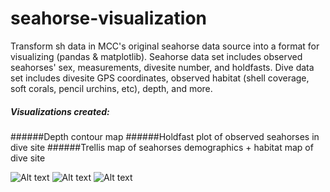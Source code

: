 seahorse-visualization
==============

Transform sh data in MCC's original seahorse data source into a format for visualizing (pandas & matplotlib). Seahorse data set includes observed seahorses' sex, measurements, divesite number, and holdfasts. Dive data set includes divesite GPS coordinates, observed habitat (shell coverage, soft corals, pencil urchins, etc), depth, and more.

##### Visualizations created:
######Depth contour map
######Holdfast plot of observed seahorses in dive site
######Trellis map of seahorses demographics + habitat map of dive site

![Alt text](https://cloud.githubusercontent.com/assets/6819378/6542273/c26d410e-c4c1-11e4-86dc-bffe64ade5d5.jpg)
![Alt text](https://cloud.githubusercontent.com/assets/6819378/6542344/a8efc664-c4c3-11e4-8e89-491536e5e428.jpg)
![Alt text](https://cloud.githubusercontent.com/assets/6819378/6542284/f6da6cb4-c4c1-11e4-87da-6ee1d382a68d.jpg)
